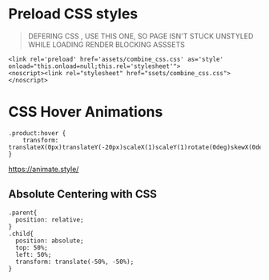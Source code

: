 # Preload CSS styles
> DEFERING CSS , USE THIS ONE, SO PAGE ISN'T STUCK UNSTYLED WHILE LOADING RENDER BLOCKING ASSSETS

```
<link rel='preload' href='assets/combine_css.css' as='style' onload="this.onload=null;this.rel='stylesheet'"> 
<noscript><link rel="stylesheet" href="ssets/combine_css.css"></noscript> 
``` 

# CSS Hover Animations

```
.product:hover {
    transform: translateX(0px)translateY(-20px)scaleX(1)scaleY(1)rotate(0deg)skewX(0deg)skewY(0deg);
}
```

https://animate.style/


## Absolute Centering with CSS
```
.parent{
  position: relative;
}
.child{
  position: absolute;
  top: 50%;
  left: 50%;
  transform: translate(-50%, -50%);
}
```
